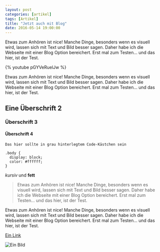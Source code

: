 ```yaml
---
layout: post
categories: [artikel]
tags: [Artikel]
title: "Jetzt auch mit Blog"
date: 2016-05-14 19:00:00
---
```

Etwas zum Anhören ist nice! Manche Dinge, besonders wenn es visuell wird, lassen sich mit Text und Bild besser sagen. Daher habe ich die Webseite mit einer Blog Option bereichert. Erst mal zum Testen... und das hier, ist der Test.

{% youtube pGYVeRuelJw %}

Etwas zum Anhören ist nice! Manche Dinge, besonders wenn es visuell wird, lassen sich mit Text und Bild besser sagen. Daher habe ich die Webseite mit einer Blog Option bereichert. Erst mal zum Testen... und das hier, ist der Test.

## Eine Überschrift 2

### Überschrift 3

#### Überschrift 4

`Das hier sollte in grau hinterlegtem Code-Kästchen sein`

```
.body {
  display: block;
  color: #ffffff;
}
```

*kursiv* und **fett**

> Etwas zum Anhören ist nice! Manche Dinge, besonders wenn es visuell wird, lassen sich mit Text und Bild besser sagen. Daher habe ich die Webseite mit einer Blog Option bereichert. Erst mal zum Testen... und das hier, ist der Test.

Etwas zum Anhören ist nice! Manche Dinge, besonders wenn es visuell wird, lassen sich mit Text und Bild besser sagen. Daher habe ich die Webseite mit einer Blog Option bereichert. Erst mal zum Testen... und das hier, ist der Test.

[Ein Link](http://aethermonolog.de)

![Ein Bild]({{site.url}}/images/profile-600.jpg)
